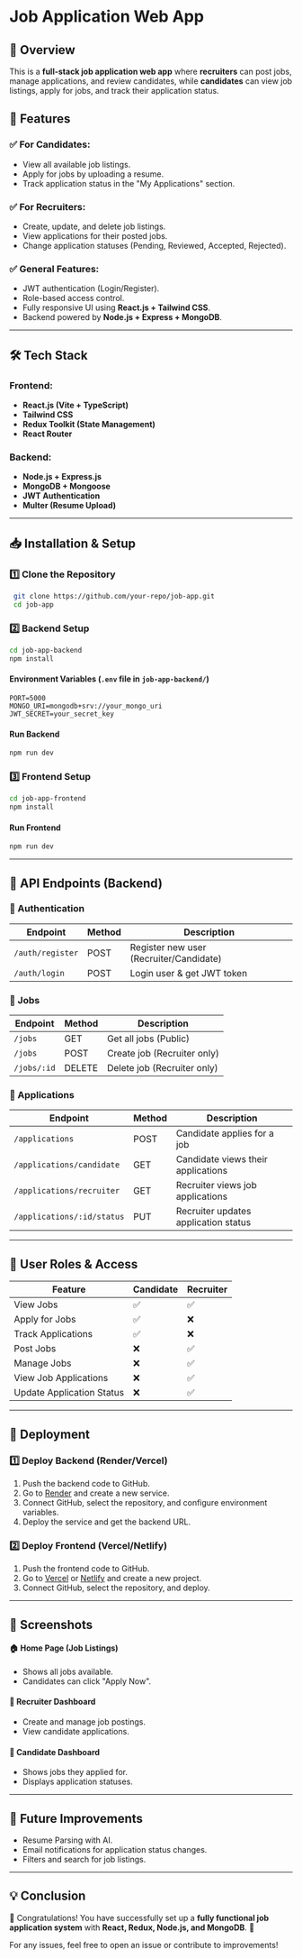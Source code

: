 # Job Application Web App

## 📌 Overview
This is a **full-stack job application web app** where **recruiters** can post jobs, manage applications, and review candidates, while **candidates** can view job listings, apply for jobs, and track their application status.

## 🚀 Features

### ✅ **For Candidates:**
- View all available job listings.
- Apply for jobs by uploading a resume.
- Track application status in the "My Applications" section.

### ✅ **For Recruiters:**
- Create, update, and delete job listings.
- View applications for their posted jobs.
- Change application statuses (Pending, Reviewed, Accepted, Rejected).

### ✅ **General Features:**
- JWT authentication (Login/Register).
- Role-based access control.
- Fully responsive UI using **React.js + Tailwind CSS**.
- Backend powered by **Node.js + Express + MongoDB**.

---

## 🛠️ Tech Stack

### **Frontend:**
- **React.js (Vite + TypeScript)**
- **Tailwind CSS**
- **Redux Toolkit (State Management)**
- **React Router**

### **Backend:**
- **Node.js + Express.js**
- **MongoDB + Mongoose**
- **JWT Authentication**
- **Multer (Resume Upload)**

---

## 📥 Installation & Setup

### **1️⃣ Clone the Repository**
```sh
 git clone https://github.com/your-repo/job-app.git
 cd job-app
```

### **2️⃣ Backend Setup**
```sh
cd job-app-backend
npm install
```

#### **Environment Variables (`.env` file in `job-app-backend/`)**
```
PORT=5000
MONGO_URI=mongodb+srv://your_mongo_uri
JWT_SECRET=your_secret_key
```

#### **Run Backend**
```sh
npm run dev
```

### **3️⃣ Frontend Setup**
```sh
cd job-app-frontend
npm install
```

#### **Run Frontend**
```sh
npm run dev
```

---

## 🔗 API Endpoints (Backend)

### **🔹 Authentication**
| Endpoint | Method | Description |
|----------|--------|-------------|
| `/auth/register` | POST | Register new user (Recruiter/Candidate) |
| `/auth/login` | POST | Login user & get JWT token |

### **🔹 Jobs**
| Endpoint | Method | Description |
|----------|--------|-------------|
| `/jobs` | GET | Get all jobs (Public) |
| `/jobs` | POST | Create job (Recruiter only) |
| `/jobs/:id` | DELETE | Delete job (Recruiter only) |

### **🔹 Applications**
| Endpoint | Method | Description |
|----------|--------|-------------|
| `/applications` | POST | Candidate applies for a job |
| `/applications/candidate` | GET | Candidate views their applications |
| `/applications/recruiter` | GET | Recruiter views job applications |
| `/applications/:id/status` | PUT | Recruiter updates application status |

---

## 🔑 User Roles & Access

| Feature | Candidate | Recruiter |
|----------|-----------|------------|
| View Jobs | ✅ | ✅ |
| Apply for Jobs | ✅ | ❌ |
| Track Applications | ✅ | ❌ |
| Post Jobs | ❌ | ✅ |
| Manage Jobs | ❌ | ✅ |
| View Job Applications | ❌ | ✅ |
| Update Application Status | ❌ | ✅ |

---

## 📌 Deployment

### **1️⃣ Deploy Backend (Render/Vercel)**
1. Push the backend code to GitHub.
2. Go to [Render](https://render.com/) and create a new service.
3. Connect GitHub, select the repository, and configure environment variables.
4. Deploy the service and get the backend URL.

### **2️⃣ Deploy Frontend (Vercel/Netlify)**
1. Push the frontend code to GitHub.
2. Go to [Vercel](https://vercel.com/) or [Netlify](https://www.netlify.com/) and create a new project.
3. Connect GitHub, select the repository, and deploy.

---

## 📸 Screenshots

#### **🏠 Home Page (Job Listings)**
- Shows all jobs available.
- Candidates can click "Apply Now".

#### **👤 Recruiter Dashboard**
- Create and manage job postings.
- View candidate applications.

#### **📄 Candidate Dashboard**
- Shows jobs they applied for.
- Displays application statuses.

---

## 🚀 Future Improvements
- Resume Parsing with AI.
- Email notifications for application status changes.
- Filters and search for job listings.

---

## 💡 Conclusion
🎉 Congratulations! You have successfully set up a **fully functional job application system** with **React, Redux, Node.js, and MongoDB**. 🚀

For any issues, feel free to open an issue or contribute to improvements!
